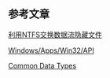 ## 参考文章

[利用NTFS交换数据流隐藏文件](https://www.qingsword.com/qing/812.html)

[Windows/Apps/Win32/API](https://docs.microsoft.com/zh-cn/windows/win32/api/fileapi/)

[Common Data Types](https://docs.microsoft.com/en-us/openspecs/windows_protocols/ms-dtyp/efda8314-6e41-4837-8299-38ba0ee04b92)
